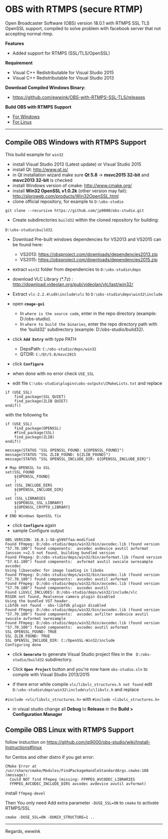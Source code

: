 # OBS with RTMPS (secure RTMP)
Open Broadcaster Software (OBS) version 18.0.1 with RTMPS SSL TLS OpenSSL support, compiled to solve problem with facebook server that not accepting normal rtmp.

**Features**
- Added support for RTMPS (SSL/TLS/OpenSSL)

**Requirement**
- Visual C++ Redistributable for Visual Studio 2015
- Visual C++ Redistributable for Visual Studio 2013 

**Download Compiled Windows Binary:** 
- https://github.com/ewwink/OBS-with-RTMPS-SSL-TLS/releases 

**Build OBS with RTMPS Support**
- [For Windows](#compile-obs-windows-with-rtmps-support)
- [For Linux](#compile-obs-linux-with-rtmps-support)
----------

## Compile OBS Windows with RTMPS Support

This build example for `win32`
- install Visual Studio 2013 (Latest update) or Visual Studio 2015
- install Qt: http://www.qt.io/
- in Qt installation wizard make sure **Qt 5.8** -> **msvc2015 32-bit** and **msvc2013 32-bit** is checked
- install Windows version of cmake: http://www.cmake.org/
- install **Win32 OpenSSL v1.0.2k** (other version may fail): http://slproweb.com/products/Win32OpenSSL.html
- clone official repository, for example to `D:\obs-studio`

`git clone --recursive https://github.com/jp9000/obs-studio.git` 
- Create subdirectories `build32` within the cloned repository for building: 

`D:\obs-studio\build32`.
- Download Pre-built windows dependencies for VS2013 and VS2015 can be found here: 
  - VS2013: https://obsproject.com/downloads/dependencies2013.zip
  - VS2015: https://obsproject.com/downloads/dependencies2015.zip

- extract `win32` folder from dependencies to `D:\obs-studio\deps`
- download VLC Library (*.7z) : http://download.videolan.org/pub/videolan/vlc/last/win32/
- Extract `vlc-2.2.4\sdk\include\vlc` to `D:\obs-studio\deps\win32\include`

- open **`cmage-gui`**

  - In `where is the source code`, enter in the repo directory (example: D:/obs-studio).
  - In `where to build the binaries`, enter the repo directory path with the 'build32' subdirectory (example: D:/obs-studio/build32).

- click **`Add Entry`** with type PATH
  - DepsPath: `C:/obs-studio/deps/win32`
  - QTDIR: `C:/Qt/5.8/msvc2015`

- click **`Configure`**
- when done with no error check `USE_SSL`
 
- edit file `C:\obs-studio\plugins\obs-outputs\CMakeLists.txt` and replace
```
if (USE_SSL)
	find_package(SSL QUIET)
	find_package(ZLIB QUIET)
endif()
```
with the following fix
```
if (USE_SSL)
    find_package(OPENSSL)
    #find_package(SSL)
    find_package(ZLIB)
endif()

message(STATUS "SSL OPENSSL_FOUND: ${OPENSSL_FOUND}")
message(STATUS "SSL ZLIB_FOUND: ${ZLIB_FOUND}")
message(STATUS "SSL OPENSSL_INCLUDE_DIR: ${OPENSSL_INCLUDE_DIR}")

# Map OPENSSL to SSL
set(SSL_FOUND
    ${OPENSSL_FOUND}
    )
set (SSL_INCLUDE_DIRS
    ${OPENSSL_INCLUDE_DIR}
    )
set (SSL_LIBRARIES
    ${OPENSSL_SSL_LIBRARY}
    ${OPENSSL_CRYPTO_LIBRARY}
    )
# END Windows OpenSSL fix
```

- click **`Configure`** again
- sample Configure output 
```
OBS_VERSION: 18.0.1-58-g599ffaa-modified
Found FFmpeg: D:/obs-studio/deps/win32/bin/avcodec.lib (found version "57.70.100") found components:  avcodec avdevice avutil avformat 
Jansson >=2.5 not found, building bundled version
Found FFmpeg: D:/obs-studio/deps/win32/bin/avformat.lib (found version "57.61.100") found components:  avformat avutil swscale swresample avcodec 
Using libavcodec for image loading in libobs
Found FFmpeg: D:/obs-studio/deps/win32/bin/avcodec.lib (found version "57.70.100") found components:  avcodec avutil avformat 
Found FFmpeg: D:/obs-studio/deps/win32/bin/avcodec.lib (found version "57.70.100") found components:  avcodec avutil 
Found LibVLC_INCLUDES: D:/obs-studio/deps/win32/include/vlc  
RSSDK not found, Realsense camera plugin disabled
Using the bundled VST header.
Libfdk not found - obs-libfdk plugin disabled
Found FFmpeg: D:/obs-studio/deps/win32/bin/avcodec.lib (found version "57.70.100") found components:  avcodec avfilter avdevice avutil swscale avformat swresample 
Found FFmpeg: D:/obs-studio/deps/win32/bin/avcodec.lib (found version "57.70.100") found components:  avcodec avutil avformat 
SSL OPENSSL_FOUND: TRUE
SSL ZLIB_FOUND: TRUE
SSL OPENSSL_INCLUDE_DIR: C:/OpenSSL-Win32/include
Configuring done
```
- click **`Generate`** to generate Visual Studio project files in the ` D:/obs-studio/build32` subdirectory.

-  Click **`Open Project`** button and you're now have `obs-studio.sln` to compile with Visual Studio 2013/2015
-  if there error while compile `vlc/libvlc_structures.h not found` edit `D:\obs-studio\deps\win32\include\vlc\libvlc.h` and replace
  
`#include <vlc/libvlc_structures.h>` with `#include <libvlc_structures.h>`
- in visual studio change all **Debug** to **Release** in the **Build > Configuration Manager**

## Compile OBS Linux with RTMPS Support
follow instuction on https://github.com/jp9000/obs-studio/wiki/Install-Instructions#linux

for Centos and other distro if you get error:
```
CMake Error at /usr/share/cmake/Modules/FindPackageHandleStandardArgs.cmake:108 (message):
  Could NOT find FFmpeg (missing: FFMPEG_AVCODEC_LIBRARIES
  FFMPEG_AVCODEC_INCLUDE_DIRS avcodec avdevice avutil avformat)
```
install `ffmpeg-devel`

Then You only need Add extra parameter `-DUSE_SSL=ON` to `cmake` to activate RTMPS/SSL
```
cmake -DUSE_SSL=ON -DUNIX_STRUCTURE=1 ..
```

----------


Regards,
ewwink

